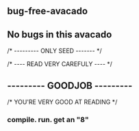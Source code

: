 
## bug-free-avacado ##
## No bugs in this avacado ##

/* --------- ONLY SEED ------- */

/* ---- READ VERY CAREFULY ---- */

## --------- GOODJOB --------- ##

/* YOU'RE VERY GOOD AT READING */

### compile. run. get an "8" ###